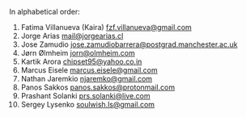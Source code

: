 In alphabetical order:

  1. Fatima Villanueva (Kaira) <fzf.villanueva@gmail.com>
  2. Jorge Arias <mail@jorgearias.cl>
  3. Jose Zamudio <jose.zamudiobarrera@postgrad.manchester.ac.uk>
  4. Jørn Ølmheim <jorn@olmheim.com>
  5. Kartik Arora <chipset95@yahoo.co.in>
  6. Marcus Eisele <marcus.eisele@gmail.com>
  7. Nathan Jaremkio <njaremko@gmail.com>
  8. Panos Sakkos <panos.sakkos@protonmail.com>
  9. Prashant Solanki <prs.solanki@live.com>
  10. Sergey Lysenko <soulwish.ls@gmail.com>
